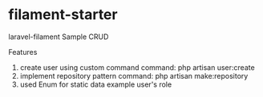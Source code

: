 # filament-starter
laravel-filament Sample CRUD


Features
1. create user using custom command 
command: php artisan user:create
2. implement repository pattern 
command: php artisan make:repository
3. used Enum for static data example user's role
